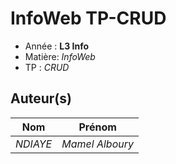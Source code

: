 # InfoWeb TP-CRUD

- Année : **L3 Info**
- Matière: *InfoWeb*
- TP : *CRUD*

## Auteur(s)

|Nom	   |Prénom		  |
|--	   |--    		  |
*NDIAYE*   | *Mamel Alboury*	  |



